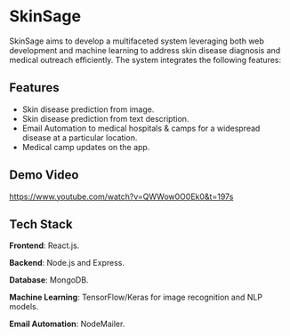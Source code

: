 
# SkinSage

SkinSage aims to develop a multifaceted system leveraging both web development and machine learning to address skin disease diagnosis and medical outreach efficiently. The system integrates the following features:





## Features

- Skin disease prediction from image. 
- Skin disease prediction from text description.
- Email Automation to medical hospitals & camps for a widespread disease at a particular location.
- Medical camp updates on the app. 


## Demo Video

https://www.youtube.com/watch?v=QWWow0O0Ek0&t=197s


## Tech Stack

**Frontend**: React.js.

**Backend**: Node.js and Express.

**Database**: MongoDB.

**Machine Learning**: TensorFlow/Keras for image recognition and NLP models.

**Email Automation**: NodeMailer.
